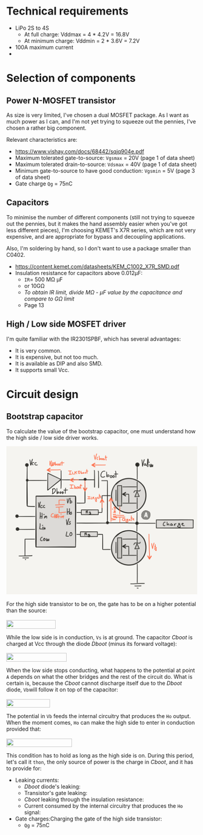 # Technical requirements

* LiPo 2S to 4S
  * At full charge: Vddmax = 4 * 4.2V = 16.8V
  * At minimum charge: Vddmin = 2 * 3.6V = 7.2V
* 100A maximum current
*


# Selection of components

## Power N-MOSFET transistor

As size is very limited, I've chosen a dual MOSFET package. As I want as much
power as I can, and I'm not yet trying to squeeze out the pennies, I've
chosen a rather big component.

Relevant characteristics are:
* https://www.vishay.com/docs/68442/sqjq904e.pdf
* Maximum tolerated gate-to-source: ``Vgsmax`` = 20V (page 1 of data sheet)
* Maximum tolerated drain-to-source: ``Vdsmax`` = 40V (page 1 of data sheet)
* Minimum gate-to-source to have good conduction: ``Vgsmin`` = 5V (page 3 of data sheet)
* Gate charge ``Qg`` = 75nC

## Capacitors
To minimise the number of different components (still not trying to squeeze out
the pennies, but it makes the hand assembly easier when you've got less different
pieces), I'm choosing KEMET's X7R series, which are not very expensive, and are
appropriate for bypass and decoupling applications.

Also, I'm soldering by hand, so I don't want to use a package smaller
than C0402.

* https://content.kemet.com/datasheets/KEM_C1002_X7R_SMD.pdf
* Insulation resistance for capacitors above 0.012µF:
  * ``IR``= 500 MΩ µF
  * or 10GΩ
  * _To obtain IR limit, divide MΩ - μF value by the capacitance and compare to GΩ limit_
  * Page 13

## High / Low side MOSFET driver

I'm quite familiar with the IR2301SPBF‎, which has several advantages:

* It is very common.
* It is expensive, but not too much.
* It is available as DIP and also SMD.
* It supports small Vcc.

# Circuit design

## Bootstrap capacitor

To calculate the value of the bootstrap capacitor, one must understand
how the high side / low side driver works.

![Hi side / low side driver bootstrap capacitor](documentation/hi-low-side-mosfet-driver-bootsatrap-capacitor.png)

For the high side transistor to be on, the gate has to be on a higher potential
than the source:

<img src="/tex/9c1f7859541d779cdf23e6e9ec9476f0.svg?invert_in_darkmode&sanitize=true" align=middle width=130.4040243pt height=22.465723500000017pt/>

While the low side is in conduction, ``Vs`` is at ground. The capacitor _Cboot_ is
charged at Vcc through the diode _Dboot_ (minus its forward voltage):

<img src="/tex/b6018c4e729526ded1921fd2f182e137.svg?invert_in_darkmode&sanitize=true" align=middle width=158.69965484999997pt height=22.465723500000017pt/>

When the low side stops conducting, what happens to the potential at point ``A``
depends on what the other bridges and the rest of the circuit do. What is certain is,
because the _Cboot_ cannot discharge itself due to the _Dboot_ diode, ``Vb``will
follow it on top of the capacitor:

<img src="/tex/8215727317237c45698142b5505bd60c.svg?invert_in_darkmode&sanitize=true" align=middle width=114.92940689999999pt height=22.465723500000017pt/>

The potential in ``Vb`` feeds the internal circuitry that produces the ``Ho`` output. When
the moment comes, ``Ho`` can make the high side to enter in conduction provided that:

<img src="/tex/9540094d9cf385b732f69eaa9f100150.svg?invert_in_darkmode&sanitize=true" align=middle width=173.26638284999999pt height=22.465723500000017pt/>

This condition has to hold as long as the high side is on. During this period,
let's call it ``thon``, the only source of power is the charge in _Cboot_, and
it has to provide for:
* Leaking currents:
  * _Dboot_ diode's leaking:
  * Transistor's gate leaking:
  * _Cboot_ leaking through the insulation resistance:
  * Current consumed by the internal circuitry that produces the ``Ho`` signal:
* Gate charges:Charging the gate of the high side transistor:
  * ``Qg`` = 75nC
